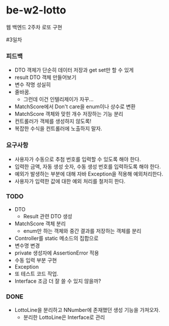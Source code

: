 # be-w2-lotto
웹 백엔드 2주차 로또 구현

#3일차
### 피드백
* DTO 객체가 단순히 데이터 저장과 get set만 할 수 있게
* result DTO 객체 만들어보기
* 변수 작명 성실히
* 줄바꿈.
  * 그런데 이건 인텔리제이가 자꾸...
* MatchScore에서 Don't care을 enum이나 상수로 변환
* MatchScore 객체와 맞힌 개수 저장하는 기능 분리
* 컨트롤러가 객체를 생성하지 않도록!
* 복잡한 수식을 컨트롤러에 노출하지 말자.

### 요구사항
* 사용자가 수동으로 추첨 번호를 입력할 수 있도록 해야 한다.
* 입력한 금액, 자동 생성 숫자, 수동 생성 번호를 입력하도록 해야 한다.
* 예외가 발생하는 부분에 대해 자바 Exception을 적용해 예외처리한다. 
* 사용자가 입력한 값에 대한 예외 처리를 철저히 한다.

### TODO
* DTO
  * Result 관련 DTO 생성
* MatchScore 객체 분리
  * enum만 하는 객체와 중간 결과를 저장하는 객체를 분리
* Controller를 static 메소드의 집합으로
* 변수명 변경
* private 생성자에 AssertionError 적용
* 수동 입력 부분 구현
* Exception
* 또 테스트 코드 작업.
* Interface 조금 더 잘 쓸 수 있지 않을까?

### DONE
* LottoLine을 분리하고 NNumber에 존재했던 생성 기능을 가져오자.
  * 분리한 LottoLine은 Interface로 관리